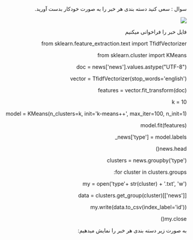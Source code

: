 <div dir="rtl">
سوال : 
سعی کنید دسته بندی هر خبر را به صورت خودکار بدست آورید. 
<div/>

![](https://github.com/semnan-university-ai/machine-learning-class/blob/main/excersiecs/Homayontoosy/30/1.jpg)
  
  
  
  
  
  
<div dir="rtl">
فایل خبر را فراخوانی میکنیم
<div/>  
  
from sklearn.feature_extraction.text import TfidfVectorizer

from sklearn.cluster import KMeans

doc = news['news'].values.astype("UTF-8")

vector = TfidfVectorizer(stop_words='english')

features = vector.fit_transform(doc)

k = 10

model = KMeans(n_clusters=k, init='k-means++', max_iter=100, n_init=1)

model.fit(features)

news['type'] = model.labels_

news.head()

clusters = news.groupby('type')

for cluster in clusters.groups:

my = open('type'+ str(cluster) + '.txt', 'w')

data = clusters.get_group(cluster)[['news']]

my.write(data.to_csv(index_label='id'))

my.close()

<div dir="rtl">
به صورت زیر دسته بندی هر خبر را نمایش میدهیم:
<div/>
